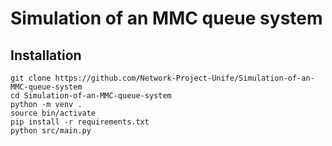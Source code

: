 # Simulation of an MMC queue system

## Installation
```
git clone https://github.com/Network-Project-Unife/Simulation-of-an-MMC-queue-system
cd Simulation-of-an-MMC-queue-system
python -m venv .
source bin/activate
pip install -r requirements.txt
python src/main.py
```
